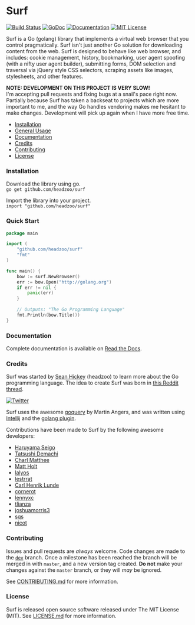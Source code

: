 Surf
====

[![Build Status](https://img.shields.io/travis/headzoo/surf/master.svg?style=flat-square)](https://travis-ci.org/headzoo/surf)
[![GoDoc](https://godoc.org/github.com/headzoo/surf?status.svg)](http://godoc.org/github.com/headzoo/surf)
[![Documentation](https://img.shields.io/badge/documentation-readthedocs-blue.svg?style=flat-square)](http://surf.readthedocs.io/)
[![MIT License](https://img.shields.io/badge/license-MIT-blue.svg?style=flat-square)](https://raw.githubusercontent.com/headzoo/surf/master/LICENSE.md)

Surf is a Go (golang) library that implements a virtual web browser that you control pragmatically.
Surf isn't just another Go solution for downloading content from the web. Surf is designed to behave
like web browser, and includes: cookie management, history, bookmarking, user agent spoofing
(with a nifty user agent builder), submitting forms, DOM selection and traversal via jQuery style
CSS selectors, scraping assets like images, stylesheets, and other features.

**NOTE: DEVELOPMENT ON THIS PROJECT IS VERY SLOW!**  
I'm accepting pull requests and fixing bugs at a snail's pace right now. Partially because Surf has taken a backseat to projects which are more important to me, and the way Go handles vendoring makes me hesitant to make changes. Development will pick up again when I have more free time.

* [Installation](#installation)
* [General Usage](#quick-start)
* [Documentation](#documentation)
* [Credits](#credits)
* [Contributing](#contributing)
* [License](#license)


### Installation
Download the library using go.  
`go get github.com/headzoo/surf`

Import the library into your project.  
`import "github.com/headzoo/surf"`


### Quick Start
```go
package main

import (
	"github.com/headzoo/surf"
	"fmt"
)

func main() {
	bow := surf.NewBrowser()
	err := bow.Open("http://golang.org")
	if err != nil {
		panic(err)
	}
	
	// Outputs: "The Go Programming Language"
	fmt.Println(bow.Title())
}
```

### Documentation

Complete documentation is available on [Read the Docs](http://surf.readthedocs.io/).


### Credits
Surf was started by [Sean Hickey](https://github.com/headzoo) (headzoo) to learn more about the Go programming language.
The idea to create Surf was born in [this Reddit thread](http://www.reddit.com/r/golang/comments/2efw1q/mechanize_in_go/cjz4lze).

[![Twitter](https://img.shields.io/badge/follow-%40WebSeanHickey-orange.svg?style=flat-square)](https://twitter.com/WebSeanHickey)

Surf uses the awesome [goquery](https://github.com/PuerkitoBio/goquery) by Martin Angers, and
was written using [Intellij](http://www.jetbrains.com/idea/) and
the [golang plugin](http://plugins.jetbrains.com/plugin/5047).

Contributions have been made to Surf by the following awesome developers:

* [Haruyama Seigo](https://github.com/haruyama)
* [Tatsushi Demachi](https://github.com/tatsushid)
* [Charl Matthee](https://github.com/charl)
* [Matt Holt](https://github.com/mholt)
* [lalyos](https://github.com/lalyos)
* [lestrrat](https://github.com/lestrrat)
* [Carl Henrik Lunde](https://github.com/chlunde)
* [cornerot](https://github.com/cornerot)
* [lennyxc](https://github.com/lennyxc)
* [tlianza](https://github.com/tlianza)
* [joshuamorris3](https://github.com/joshuamorris3)
* [sqs](https://github.com/sqs)
* [nicot](https://github.com/nicot)


### Contributing
Issues and pull requests are _always_ welcome. Code changes are made to the
[`dev`](https://github.com/headzoo/surf/tree/dev) branch. Once a milestone has been reached the branch will
be merged in with `master`, and a new version tag created. **Do not** make your changes against the
`master` branch, or they will _may_ be ignored.

See [CONTRIBUTING.md](https://raw.githubusercontent.com/headzoo/surf/master/CONTRIBUTING.md) for more information.


### License
Surf is released open source software released under The MIT License (MIT).
See [LICENSE.md](https://raw.githubusercontent.com/headzoo/surf/master/LICENSE.md) for more information.
